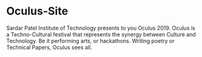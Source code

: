 # Oculus-Site

Sardar Patel Institute of Technology presents to you Oculus 2019. Oculus is a Techno-Cultural festival that represents the synergy between Culture and Technology. Be it performing arts, or hackathons. Writing poetry or Technical Papers, Oculus sees all.
